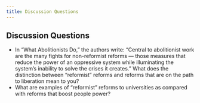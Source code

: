 ```yaml
---
title: Discussion Questions
---
```


## Discussion Questions
*   In “What Abolitionists Do,” the authors write: “Central to abolitionist work are the many fights for non-reformist reforms — those measures that reduce the power of an oppressive system while illuminating the system’s inability to solve the crises it creates.” What does the distinction between “reformist” reforms and reforms that are on the path to liberation mean to you? 
*   What are examples of “reformist” reforms to universities as compared with reforms that boost people power? 